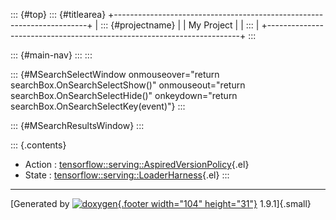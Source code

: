 ::: {#top}
::: {#titlearea}
+-----------------------------------------------------------------------+
| ::: {#projectname}                                                    |
| My Project                                                            |
| :::                                                                   |
+-----------------------------------------------------------------------+
:::

::: {#main-nav}
:::
:::

::: {#MSearchSelectWindow onmouseover="return searchBox.OnSearchSelectShow()" onmouseout="return searchBox.OnSearchSelectHide()" onkeydown="return searchBox.OnSearchSelectKey(event)"}
:::

::: {#MSearchResultsWindow}
:::

::: {.contents}
 

-   Action :
    [tensorflow::serving::AspiredVersionPolicy](classtensorflow_1_1serving_1_1AspiredVersionPolicy.html#a5681f3f1c6c14f088084b29438e6fa85){.el}
-   State :
    [tensorflow::serving::LoaderHarness](classtensorflow_1_1serving_1_1LoaderHarness.html#a9552eba3f9f1ca631c218befd9e686f8){.el}
:::

------------------------------------------------------------------------

[Generated by [![doxygen](doxygen.svg){.footer width="104"
height="31"}](https://www.doxygen.org/index.html) 1.9.1]{.small}
